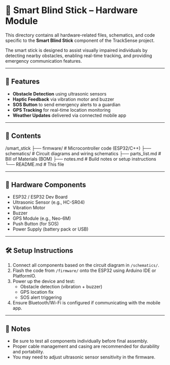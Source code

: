 # 🦯 Smart Blind Stick – Hardware Module

This directory contains all hardware-related files, schematics, and code specific to the **Smart Blind Stick** component of the TrackSense project.

The smart stick is designed to assist visually impaired individuals by detecting nearby obstacles, enabling real-time tracking, and providing emergency communication features.

---

## 🔧 Features

- **Obstacle Detection** using ultrasonic sensors
- **Haptic Feedback** via vibration motor and buzzer
- **SOS Button** to send emergency alerts to a guardian
- **GPS Tracking** for real-time location monitoring
- **Weather Updates** delivered via connected mobile app

---

## 📁 Contents

/smart_stick
├── firmware/ # Microcontroller code (ESP32/C++)
├── schematics/ # Circuit diagrams and wiring schematics
├── parts_list.md # Bill of Materials (BOM)
├── notes.md # Build notes or setup instructions
└── README.md # This file

---

## 🔌 Hardware Components

- ESP32 / ESP32 Dev Board
- Ultrasonic Sensor (e.g., HC-SR04)
- Vibration Motor
- Buzzer
- GPS Module (e.g., Neo-6M)
- Push Button (for SOS)
- Power Supply (battery pack or USB)

---

## 🛠 Setup Instructions

1. Connect all components based on the circuit diagram in `/schematics/`.
2. Flash the code from `/firmware/` onto the ESP32 using Arduino IDE or PlatformIO.
3. Power up the device and test:
   - Obstacle detection (vibration + buzzer)
   - GPS location fix
   - SOS alert triggering
4. Ensure Bluetooth/Wi-Fi is configured if communicating with the mobile app.

---

## 📌 Notes

- Be sure to test all components individually before final assembly.
- Proper cable management and casing are recommended for durability and portability.
- You may need to adjust ultrasonic sensor sensitivity in the firmware.
